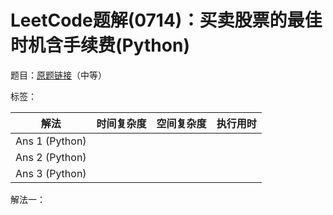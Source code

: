 # LeetCode题解(0714)：买卖股票的最佳时机含手续费(Python)

题目：[原题链接](https://leetcode-cn.com/problems/best-time-to-buy-and-sell-stock-with-transaction-fee/)（中等）

标签：

| 解法           | 时间复杂度 | 空间复杂度 | 执行用时 |
| -------------- | ---------- | ---------- | -------- |
| Ans 1 (Python) |            |            |          |
| Ans 2 (Python) |            |            |          |
| Ans 3 (Python) |            |            |          |

解法一：

